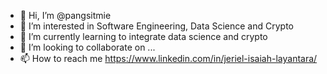 - 👋 Hi, I’m @pangsitmie
- 👀 I’m interested in Software Engineering, Data Science and Crypto
- 🌱 I’m currently learning to integrate data science and crypto
- 💞️ I’m looking to collaborate on ...
- 📫 How to reach me https://www.linkedin.com/in/jeriel-isaiah-layantara/

<!---
pangsitmie/pangsitmie is a ✨ special ✨ repository because its `README.md` (this file) appears on your GitHub profile.
You can click the Preview link to take a look at your changes.
--->
